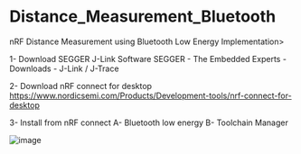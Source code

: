 # Distance_Measurement_Bluetooth
nRF Distance Measurement using Bluetooth Low Energy
Implementation>

1- Download SEGGER J-Link Software
SEGGER - The Embedded Experts - Downloads - J-Link / J-Trace

2- Download nRF connect for desktop  https://www.nordicsemi.com/Products/Development-tools/nrf-connect-for-desktop

3- Install from nRF connect
A- Bluetooth low energy
B- Toolchain Manager


![image](https://user-images.githubusercontent.com/76178825/218271762-dedaad82-948e-4119-9432-f7c68498e2f0.png)
